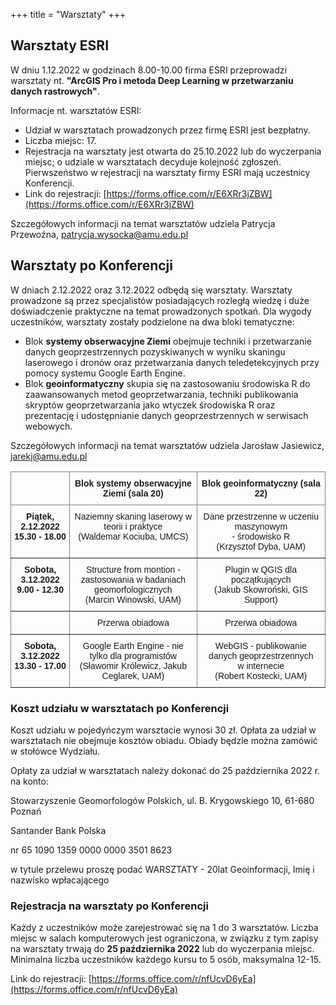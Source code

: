 +++
title = "Warsztaty"
+++

## Warsztaty ESRI 
W dniu 1.12.2022 w godzinach 8.00-10.00 firma ESRI przeprowadzi warsztaty nt. **"ArcGIS Pro i metoda Deep Learning w przetwarzaniu danych rastrowych"**. 

Informacje nt. warsztatów ESRI: 

- Udział w warsztatach prowadzonych przez firmę ESRI jest bezpłatny. 
- Liczba miejsc: 17. 
- Rejestracja na warsztaty jest otwarta do 25.10.2022 lub do wyczerpania miejsc; o udziale w warsztatach decyduje kolejność zgłoszeń. Pierwszeństwo w rejestracji na warsztaty firmy ESRI mają uczestnicy Konferencji.
- Link do rejestracji:  [https://forms.office.com/r/E6XRr3jZBW](https://forms.office.com/r/E6XRr3jZBW)

Szczegółowych informacji na temat warsztatów udziela Patrycja Przewoźna, [patrycja.wysocka@amu.edu.pl](patrycja.wysocka@amu.edu.pl)

## Warsztaty po Konferencji
W dniach 2.12.2022 oraz 3.12.2022 odbędą się warsztaty. Warsztaty prowadzone są przez specjalistów posiadających rozległą wiedzę i duże doświadczenie praktyczne na temat prowadzonych spotkań. 
Dla wygody uczestników, warsztaty zostały podzielone na dwa bloki tematyczne: 

- Blok **systemy obserwacyjne Ziemi** obejmuje techniki i przetwarzanie danych geoprzestrzennych pozyskiwanych w wyniku skaningu laserowego i dronów oraz przetwarzania danych teledetekcyjnych przy pomocy systemu Google Earth Engine. 
- Blok **geoinformatyczny** skupia się na zastosowaniu środowiska R do zaawansowanych metod geoprzetwarzania, techniki publikowania skryptów geoprzetwarzania jako wtyczek środowiska R oraz prezentację i udostępnianie danych geoprzestrzennych w serwisach webowych.

Szczegółowych informacji na temat warsztatów udziela Jarosław Jasiewicz, [jarekj@amu.edu.pl](jarekj@amu.edu.pl)


<style type="text/css">
.tg  {border-collapse:collapse;border-spacing:0;}
.tg td{border-color:black;border-style:solid;border-width:1px;font-family:Arial, sans-serif;font-size:14px;
  overflow:hidden;padding:10px 5px;word-break:normal;}
.tg th{border-color:black;border-style:solid;border-width:1px;font-family:Arial, sans-serif;font-size:14px;
  font-weight:normal;overflow:hidden;padding:10px 5px;word-break:normal;}
.tg .tg-c3ow{border-color:inherit;text-align:center;vertical-align:top}
</style>
<table class="tg">
<thead>
  <tr>
    <th class="tg-c3ow"></th>
    <th class="tg-c3ow"><span style="font-weight:bold">Blok systemy obserwacyjne Ziemi (sala 20)</span></th>
    <th class="tg-c3ow"><span style="font-weight:bold">Blok geoinformatyczny (sala 22)</span></th>
  </tr>
</thead>
<tbody>
  <tr>
    <td class="tg-c3ow"><span style="font-weight:bold">Piątek, 2.12.2022</span><br><span style="font-weight:bold">15.30 - 18.00</span></td>
    <td class="tg-c3ow">Naziemny skaning laserowy w teorii i praktyce<br>(Waldemar Kociuba, UMCS)</td>
    <td class="tg-c3ow">Dane przestrzenne w uczeniu maszynowym<br>- środowisko R <br>(Krzysztof Dyba, UAM)</td>
  </tr>
  <tr>
    <td class="tg-c3ow"><span style="font-weight:bold">Sobota, 3.12.2022</span><br><span style="font-weight:bold">9.00 - 12.30</span></td>
    <td class="tg-c3ow">Structure from montion - <br>zastosowania w badaniach geomorfologicznych<br>(Marcin Winowski, UAM)</td>
    <td class="tg-c3ow">Plugin w QGIS dla początkujących<br>(Jakub Skowroński, GIS Support)</td>
  </tr>
  <tr>
    <td class="tg-c3ow"></td>
    <td class="tg-c3ow">Przerwa obiadowa</td>
    <td class="tg-c3ow">Przerwa obiadowa</td>
  </tr>
  <tr>
    <td class="tg-c3ow"><span style="font-weight:bold">Sobota, 3.12.2022</span><br><span style="font-weight:bold">13.30 - 17.00</span></td>
    <td class="tg-c3ow">Google Earth Engine - nie tylko dla programistów<br>(Sławomir Królewicz, Jakub Ceglarek, UAM) </td>
    <td class="tg-c3ow">WebGIS - publikowanie danych geoprzestrzennych<br>w internecie<br>(Robert Kostecki, UAM)</td>
  </tr>
</tbody>
</table>

### Koszt udziału w warsztatach po Konferencji
Koszt udziału w pojedyńczym warsztacie wynosi 30 zł. Opłata za udział w warsztatach nie obejmuje kosztów obiadu. Obiady będzie można zamówić w stołówce Wydziału. 

Opłaty za udział w warsztatach należy dokonać do 25 października 2022 r. na konto:

Stowarzyszenie Geomorfologów Polskich, ul. B. Krygowskiego 10, 61-680 Poznań

Santander Bank Polska 

nr 65 1090 1359 0000 0000 3501 8623

w tytule przelewu proszę podać WARSZTATY - 20lat Geoinformacji, Imię i nazwisko wpłacającego

### Rejestracja na warsztaty po Konferencji
Każdy z uczestników może zarejestrować się na 1 do 3 warsztatów. 
Liczba miejsc w salach komputerowych jest ograniczona, w związku z tym zapisy na warsztaty trwają do **25 października 2022** lub do wyczerpania miejsc. Minimalna liczba uczestników każdego kursu to 5 osób, maksymalna 12-15.

Link do rejestracji: [https://forms.office.com/r/nfUcvD6yEa](https://forms.office.com/r/nfUcvD6yEa)



